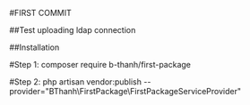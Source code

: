 #FIRST COMMIT

##Test uploading ldap connection

##Installation

#Step 1: composer require b-thanh/first-package

#Step 2: php artisan vendor:publish --provider="BThanh\FirstPackage\FirstPackageServiceProvider"
